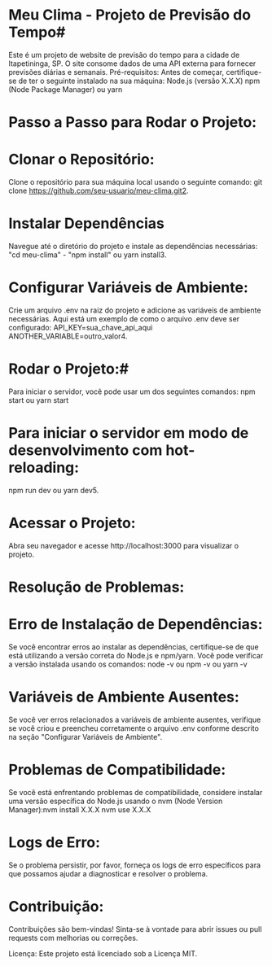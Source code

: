 # Meu Clima - Projeto de Previsão do Tempo#

Este é um projeto de website de previsão do tempo para a cidade de Itapetininga, SP. O site consome dados de uma API externa para fornecer previsões diárias e semanais. Pré-requisitos:
Antes de começar, certifique-se de ter o seguinte instalado na sua máquina: Node.js (versão X.X.X) npm (Node Package Manager) ou yarn

# Passo a Passo para Rodar o Projeto:

# Clonar o Repositório:
Clone o repositório para sua máquina local usando o seguinte comando: git clone https://github.com/seu-usuario/meu-clima.git2. 

# Instalar Dependências 
Navegue até o diretório do projeto e instale as dependências necessárias: "cd meu-clima" - 
"npm install" ou yarn install3. 

# Configurar Variáveis de Ambiente:
Crie um arquivo .env na raiz do projeto e adicione as variáveis de ambiente necessárias. Aqui está um exemplo de como o arquivo .env deve ser configurado: API_KEY=sua_chave_api_aqui
ANOTHER_VARIABLE=outro_valor4. 

# Rodar o Projeto:# 
Para iniciar o servidor, você pode usar um dos seguintes comandos: npm start ou yarn start

# Para iniciar o servidor em modo de desenvolvimento com hot-reloading: 
npm run dev ou
yarn dev5.

# Acessar o Projeto:
Abra seu navegador e acesse http://localhost:3000 para visualizar o projeto.

# Resolução de Problemas:

# Erro de Instalação de Dependências:
Se você encontrar erros ao instalar as dependências, certifique-se de que está utilizando a versão correta do Node.js e npm/yarn. Você pode verificar a versão instalada usando os comandos: node -v ou npm -v ou yarn -v

# Variáveis de Ambiente Ausentes:
Se você ver erros relacionados a variáveis de ambiente ausentes, verifique se você criou e preencheu corretamente o arquivo .env conforme descrito na seção "Configurar Variáveis de Ambiente".

# Problemas de Compatibilidade:
Se você está enfrentando problemas de compatibilidade, considere instalar uma versão específica do Node.js usando o nvm (Node Version Manager):nvm install X.X.X
nvm use X.X.X

# Logs de Erro:
Se o problema persistir, por favor, forneça os logs de erro específicos para que possamos ajudar a diagnosticar e resolver o problema.

# Contribuição:
Contribuições são bem-vindas! Sinta-se à vontade para abrir issues ou pull requests com melhorias ou correções.

Licença: Este projeto está licenciado sob a Licença MIT.
